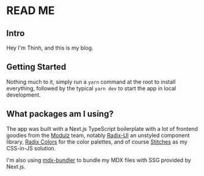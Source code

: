 # READ ME

## Intro

Hey I'm Thinh, and this is my blog.

## Getting Started

Nothing much to it, simply run a `yarn` command at the root to install everything, followed by the typical
`yarn dev` to start the app in local development.

## What packages am I using?

The app was built with a Next.js TypeScript boilerplate with a lot of frontend goodies from the [Modulz](https://www.modulz.app/) team, notably [Radix-UI](https://www.radix-ui.com/) an unstyled component library, [Radix Colors](https://www.radix-ui.com/colors) for the color palettes, and of course [Stitches](https://stitches.dev/) as my CSS-in-JS solution.

I'm also using [mdx-bundler](https://github.com/kentcdodds/mdx-bundler) to bundle my MDX files with SSG provided by Next.js.

